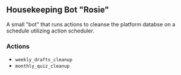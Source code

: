 ## Housekeeping Bot "Rosie"

A small "bot" that runs actions to cleanse the platform databse on a schedule utilizing action scheduler.

### Actions

- `weekly_drafts_cleanup`
- `monthly_quiz_cleanup`
